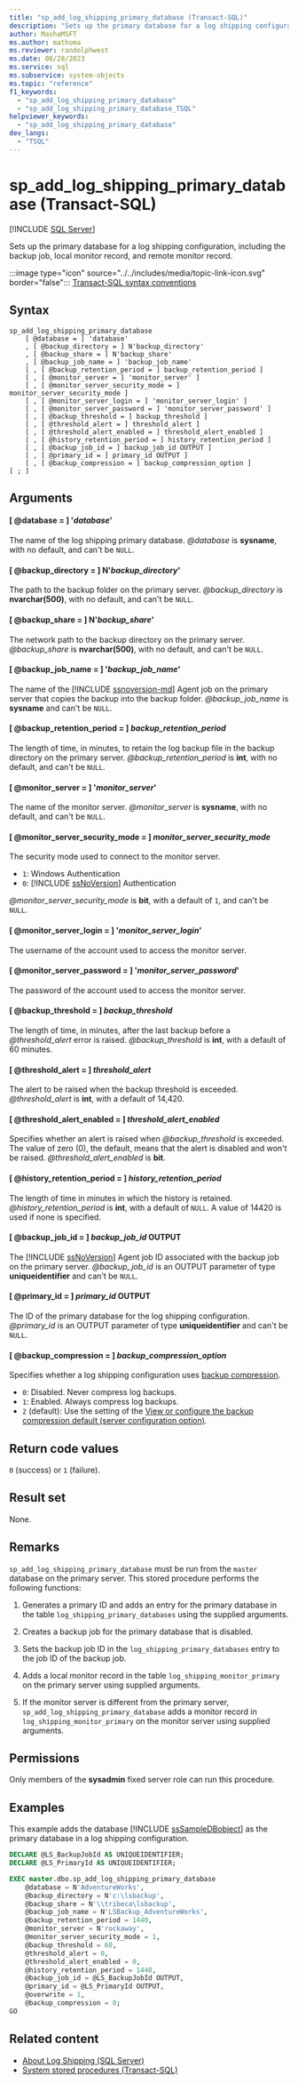 ```yaml
---
title: "sp_add_log_shipping_primary_database (Transact-SQL)"
description: "Sets up the primary database for a log shipping configuration, including the backup job, local monitor record, and remote monitor record."
author: MashaMSFT
ms.author: mathoma
ms.reviewer: randolphwest
ms.date: 08/28/2023
ms.service: sql
ms.subservice: system-objects
ms.topic: "reference"
f1_keywords:
  - "sp_add_log_shipping_primary_database"
  - "sp_add_log_shipping_primary_database_TSQL"
helpviewer_keywords:
  - "sp_add_log_shipping_primary_database"
dev_langs:
  - "TSQL"
---
```

# sp_add_log_shipping_primary_database (Transact-SQL)

[!INCLUDE [SQL Server](../../includes/applies-to-version/sqlserver.md)]

Sets up the primary database for a log shipping configuration, including the backup job, local monitor record, and remote monitor record.

:::image type="icon" source="../../includes/media/topic-link-icon.svg" border="false"::: [Transact-SQL syntax conventions](../../t-sql/language-elements/transact-sql-syntax-conventions-transact-sql.md)

## Syntax

```syntaxsql
sp_add_log_shipping_primary_database
    [ @database = ] 'database'
    , [ @backup_directory = ] N'backup_directory'
    , [ @backup_share = ] N'backup_share'
    , [ @backup_job_name = ] 'backup_job_name'
    [ , [ @backup_retention_period = ] backup_retention_period ]
    [ , [ @monitor_server = ] 'monitor_server' ]
    [ , [ @monitor_server_security_mode = ] monitor_server_security_mode ]
    [ , [ @monitor_server_login = ] 'monitor_server_login' ]
    [ , [ @monitor_server_password = ] 'monitor_server_password' ]
    [ , [ @backup_threshold = ] backup_threshold ]
    [ , [ @threshold_alert = ] threshold_alert ]
    [ , [ @threshold_alert_enabled = ] threshold_alert_enabled ]
    [ , [ @history_retention_period = ] history_retention_period ]
    [ , [ @backup_job_id = ] backup_job_id OUTPUT ]
    [ , [ @primary_id = ] primary_id OUTPUT ]
    [ , [ @backup_compression = ] backup_compression_option ]
[ ; ]
```

## Arguments

#### [ @database = ] '*database*'

The name of the log shipping primary database. *@database* is **sysname**, with no default, and can't be `NULL`.

#### [ @backup_directory = ] N'*backup_directory*'

The path to the backup folder on the primary server. *@backup_directory* is **nvarchar(500)**, with no default, and can't be `NULL`.

#### [ @backup_share = ] N'*backup_share*'

The network path to the backup directory on the primary server. *@backup_share* is **nvarchar(500)**, with no default, and can't be `NULL`.

#### [ @backup_job_name = ] '*backup_job_name*'

The name of the [!INCLUDE [ssnoversion-md](../../includes/ssnoversion-md.md)] Agent job on the primary server that copies the backup into the backup folder. *@backup_job_name* is **sysname** and can't be `NULL`.

#### [ @backup_retention_period = ] *backup_retention_period*

The length of time, in minutes, to retain the log backup file in the backup directory on the primary server. *@backup_retention_period* is **int**, with no default, and can't be `NULL`.

#### [ @monitor_server = ] '*monitor_server*'

The name of the monitor server. *@monitor_server* is **sysname**, with no default, and can't be `NULL`.

#### [ @monitor_server_security_mode = ] *monitor_server_security_mode*

The security mode used to connect to the monitor server.

- `1`: Windows Authentication
- `0`: [!INCLUDE [ssNoVersion](../../includes/ssnoversion-md.md)] Authentication

*@monitor_server_security_mode* is **bit**, with a default of `1`, and can't be `NULL`.

#### [ @monitor_server_login = ] '*monitor_server_login*'

The username of the account used to access the monitor server.

#### [ @monitor_server_password = ] '*monitor_server_password*'

The password of the account used to access the monitor server.

#### [ @backup_threshold = ] *backup_threshold*

The length of time, in minutes, after the last backup before a *@threshold_alert* error is raised. *@backup_threshold* is **int**, with a default of 60 minutes.

#### [ @threshold_alert = ] *threshold_alert*

The alert to be raised when the backup threshold is exceeded. *@threshold_alert* is **int**, with a default of 14,420.

#### [ @threshold_alert_enabled = ] *threshold_alert_enabled*

Specifies whether an alert is raised when *@backup_threshold* is exceeded. The value of zero (0), the default, means that the alert is disabled and won't be raised. *@threshold_alert_enabled* is **bit**.

#### [ @history_retention_period = ] *history_retention_period*

The length of time in minutes in which the history is retained. *@history_retention_period* is **int**, with a default of `NULL`. A value of 14420 is used if none is specified.

#### [ @backup_job_id = ] *backup_job_id* OUTPUT

The [!INCLUDE [ssNoVersion](../../includes/ssnoversion-md.md)] Agent job ID associated with the backup job on the primary server. *@backup_job_id* is an OUTPUT parameter of type **uniqueidentifier** and can't be `NULL`.

#### [ @primary_id = ] *primary_id* OUTPUT

The ID of the primary database for the log shipping configuration. *@primary_id* is an OUTPUT parameter of type **uniqueidentifier** and can't be `NULL`.

#### [ @backup_compression = ] *backup_compression_option*

Specifies whether a log shipping configuration uses [backup compression](../backup-restore/backup-compression-sql-server.md).

- `0`: Disabled. Never compress log backups.
- `1`: Enabled. Always compress log backups.
- `2` (default): Use the setting of the [View or configure the backup compression default (server configuration option)](../../database-engine/configure-windows/view-or-configure-the-backup-compression-default-server-configuration-option.md).

## Return code values

`0` (success) or `1` (failure).

## Result set

None.

## Remarks

`sp_add_log_shipping_primary_database` must be run from the `master` database on the primary server. This stored procedure performs the following functions:

1. Generates a primary ID and adds an entry for the primary database in the table `log_shipping_primary_databases` using the supplied arguments.

1. Creates a backup job for the primary database that is disabled.

1. Sets the backup job ID in the `log_shipping_primary_databases` entry to the job ID of the backup job.

1. Adds a local monitor record in the table `log_shipping_monitor_primary` on the primary server using supplied arguments.

1. If the monitor server is different from the primary server, `sp_add_log_shipping_primary_database` adds a monitor record in `log_shipping_monitor_primary` on the monitor server using supplied arguments.

## Permissions

Only members of the **sysadmin** fixed server role can run this procedure.

## Examples

This example adds the database [!INCLUDE [ssSampleDBobject](../../includes/sssampledbobject-md.md)] as the primary database in a log shipping configuration.

```sql
DECLARE @LS_BackupJobId AS UNIQUEIDENTIFIER;
DECLARE @LS_PrimaryId AS UNIQUEIDENTIFIER;

EXEC master.dbo.sp_add_log_shipping_primary_database
    @database = N'AdventureWorks',
    @backup_directory = N'c:\lsbackup',
    @backup_share = N'\\tribeca\lsbackup',
    @backup_job_name = N'LSBackup_AdventureWorks',
    @backup_retention_period = 1440,
    @monitor_server = N'rockaway',
    @monitor_server_security_mode = 1,
    @backup_threshold = 60,
    @threshold_alert = 0,
    @threshold_alert_enabled = 0,
    @history_retention_period = 1440,
    @backup_job_id = @LS_BackupJobId OUTPUT,
    @primary_id = @LS_PrimaryId OUTPUT,
    @overwrite = 1,
    @backup_compression = 0;
GO
```

## Related content

- [About Log Shipping (SQL Server)](../../database-engine/log-shipping/about-log-shipping-sql-server.md)
- [System stored procedures (Transact-SQL)](system-stored-procedures-transact-sql.md)
